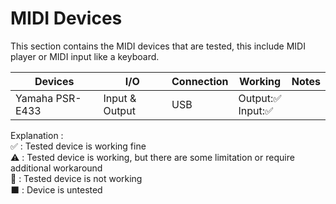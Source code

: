 # MIDI Devices

This section contains the MIDI devices that are tested, this include MIDI player or MIDI input like a keyboard.

| **Devices**     | **I/O**        | **Connection** | **Working**         | **Notes** |
|-----------------|----------------|----------------|---------------------|-----------|
| Yamaha PSR-E433 | Input & Output |       USB      | Output:✅<br>Input:✅ |           |

Explanation : <br>
✅ : Tested device is working fine<br>
⚠️ : Tested device is working, but there are some limitation or require additional workaround<br>
🚫 : Tested device is not working<br>
⬛ : Device is untested<br>
